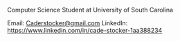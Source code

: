 Computer Science Student at University of South Carolina

Email: Caderstocker@gmail.com
LinkedIn: https://www.linkedin.com/in/cade-stocker-1aa388234

<!---
CadeStocker/CadeStocker is a ✨ special ✨ repository because its `README.md` (this file) appears on your GitHub profile.
You can click the Preview link to take a look at your changes.
--->

